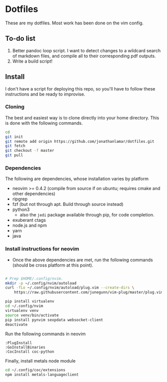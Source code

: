 # Dotfiles

These are my dotfiles.  Most work has been done on the vim config.

## To-do list

1. Better pandoc loop script.  I want to detect changes to a wildcard search of
markdown files, and compile all to their corresponding pdf outputs.
2. Write a build script!

## Install

I don't have a script for deploying this repo, so you'll have to follow these
instructions and be ready to improvise.

### Cloning

The best and easiest way is to clone directly into your home directory. This is
done with the following commands.

```bash
cd
git init
git remote add origin https://github.com/jonathanlamar/dotfiles.git
git fetch
git checkout -f master
git pull
```

### Dependencies

The following are dependencies, whose installation varies by platform

* neovim >= 0.4.2 (compile from source if on ubuntu; requires cmake and other dependencies)
* ripgrep
* fzf (but not through apt.  Build through source instead)
* python3
  * also the `jedi` package available through pip, for code completion.
* exuberant ctags
* node.js and npm
* yarn
* java

### Install instructions for neovim

* Once the above dependencies are met, run the following commands (should be
cross platform at this point).

```bash

# Prep $HOME/.config/nvim.
mkdir -p ~/.config/nvim/autoload
curl -fLo ~/.config/nvim/autoload/plug.vim --create-dirs \
    https://raw.githubusercontent.com/junegunn/vim-plug/master/plug.vim

pip install virtualenv
cd ~/.config/nvim
virtualenv venv
source venv/bin/activate
pip install pynvim sexpdata websocket-client
deactivate
```

Run the following commands in neovim

```vim
:PlugInstall
:GoInstallBinaries
:CocInstall coc-python
```

Finally, install metals node module

```bash
cd ~/.config/coc/extensions
npm install metals-languageclient
```

